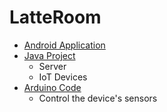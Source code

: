 # LatteRoom

- [Android Application](https://github.com/Hae-gun/LatteFinalNoShared)
- [Java Project](https://github.com/Jzee21/LatteRoom_Java)
  - Server
  - IoT Devices
- [Arduino Code](https://github.com/Hae-gun/Arduino)
  - Control the device's sensors
